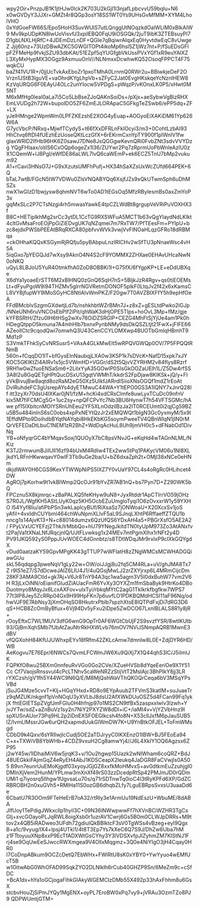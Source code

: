 wpy2Oir+PnzpJB1K1jtHJw0lck2K703U2kGjI1l3njafLpbcvvU59bqlu+N6
x0wGVDyY3JJXr+GMZt4r8QGp3osY18SS1WT0Ys9UHsGvMfMM+XYM4LholVHO
0xYdGoeFW66S/Epo5HoH3SuvWUlS7utLQnggUtNOqzkdOalWLiM0xBlkAIW9
Mv9kpUDpKN8IwUoVisvfJ3xpilEBQ0FqU9iOSGQk/2juT9ibK3ZTEBsuyPI7
D1gbLNXLHjRfC+4JDEmDzLnDF+QGIe7qBqiwrAIqxEq0HyvtdwEqC8vUwgeZ
Jjij60nz+73UzDBwAZKC5GWGlTOPt4ikoMp6hsl5Z1jWz7nt+P/fSuEDsGFI
pFZFMeHp9fvkjSZU93dbKAt/51EZpf5qYUGfgbVkUssPVxYGf1xR9euYAlXZ
L3XyMxHypMX3OGgz9AxmuuOnV//NLNmxxDcwhwKQ52OsoqFPPCT4F75wqkCU
baZf41VU1R+/0jjUcTvkAxEboZr1pxoTMhA0LrnmQ0RWr2u+BBiwkjeDeF2O
Vrzn1JStB3lguVE+vaOhrdKYgLhpVb+sZFyC2Jat0EvgHKskqeYcNznlHEW8
KzVqURQG6F0EAyU4OLc2unYIocw5VPDgS+pWqzP/vKOnxLK0P5/xHwt0M5NT
M6xMfHg0leaI0aLa7i5Co5LbBseZJoQAKnSoiDs+/pXjx+aeSybwVgBizRHX
EmLVUDg2h72W+bupoIDO5ZF6ZmEJLORApaC5GFkgTeZSwb6/ePP5dq+ZF+LX
yJelHMnge2WpmWm0LPFZKEzshE2XOG4yEuap+AOGyoEiXAKiDM61Yp626W6A
G7ycVbcP/NRxq+MjwfTCydyS+t66fXxDFRLnFkIOcyi3/m3+0CohtLzbAI93
HhCtvq6ftDl4fUEzhEzUoseQKtLczGfX+6rEKrmCxnYpTY900f1pIWnIV1fw
glaxWRlD2IfHb96HK6Z0sawJ7DNe8JsQGGgwKevnQRi0FvbZNt3sdvVVYDzg
YQgFHlaax/oliIS6CxOQp6ogeZx1l36/ZUYwr2Pq7zRprmUoPbWnleAzIU0z
X1CQemW+lJ8PgI/eWfDE86aLWL7lvQ6caWEmP+ek6ECZ5TnU7bMp2vukum92
A1+rCavi3HNsO7J+G9xXzutsUMFhPufj+HX34hSaXZsUxWcZUfd664PEK+6Q
bTaL7wtB/FGcN5tW7VDWu0ZlsVNQABYQq6XsjfJZs9xQkUTwmSph6uDhMSZs
nwX1wGIzD1bwjysw8qhmNVT6wTo0AD1tEGsOq5MfzRBylesmBs0axZmYoP3x
gqMxSLc2P7CTsNzgi4rh5mwasYawkE4tpCZLWdBt8grgupVeVRiPuVOXHX3f
B8C+HETiplkhMg2srCc3ytDL1CcTG9RXSWFuA5MCT1b63vQgYlaydNdLKlkt
4cltGvMsaFroEOjPpGiZiEDvgUK7qNZqmei7m7RxTW7/PfTEesFm+PYIpU+b
zc8ejdxPWSbPEEAtBRqRXCA80pbfvvWVk3vwjVvFlNOaHLqzGFRo18dRBMqa
+ckOHhaKQQxKSGymRjRQfju5pyBAbpuLnzIRICHv2wSfTU3pNnaeWsc4vH5A
5iqGxo7pYEGQJd7wXsy9AknO4N4S2cF9YOMMX2ZHXae0EHAvUHcaNwN0oNKQ
uQyL8LBJoU5YuR4OtmkfhA0ZoD8OBBKi1I+G75fX/6fYgpKP+LE+eDdUBXqe
X6dYa1yoaeErSTT6M2xBlHNQ0zGnQ6SqH7nS+5BljkJzR4Rgv+qs0tiEOEMs
Lt+dFyuPgoW9i94THZMv5glrrNGVRetmDONOF5plkF0LtqJv2f42x6xKamsC
L8VYBjfupWY9lMoSGyHC8NtlAIvWmPKZ/F20gw7T0AVZBIXFfY5h9epHfOeA
FFdBMcblvSzgmGXdwtjLd7b/nshkhbtWZrBMn7J+z8xZ+gESLtdPwko2lGJp
/NNeUNh6ruVNCOsEbPIf2iPit/qhWaK3dHjOPE5TIps+hoOvL3Mp+fMz/gje
kYFBSRtH/Zfzu0lH6tHSg2wXv76OiDZSRGlP+CEZG4MhFtSjYjUe4am1Pk0h
HDegQtppO5kmuna7A4mhHlb7bxnxPynbNMy9dsDkQSZLtjt21FwX+jFIFE66
AZeoIlCtc9cqodQwi7omwhQ3U43CenCCYLOMXwp48UOTbGmlqHBmhT9Md1zP
S3VmkTFhkSyCvNRSusr5+VAxA4GLkMwElt5wRPQVGWQp0OV/7P5FPQQtRNmB
560n+fCqqDO1lT+bfGysElnNaubqjLXA0w3K5P1k7sDVcK+NafD15xpk7xJY
KOC5GKIKtZl4AIRv1s5jc5VWmHD+VGGr/dS2t5QjvVZYRHM2v84flys8Rzrf
9RH1w0wZfuoENSaSm6+2LilxYyA35GOwlP0SIsGkOOZaUElh1L/Z5Dw4rfSS
3A8l2u8GqQETgHPtQucDSxU13gqtVWMhT/kkdrS2FpDjaw8KlKSk+jQ/y+FI
yVkBivujBw8aqtd8ozRaM2eG50Xz5UIkfJARrdISiioXNsOGQf1mdZ1rEoAt
DvIRuhdeFC3gUsrepAYs4dyETMwuC44WA+Y1tEPO0GS3A1IQNY7xJnrQ28If
itt3zyXr70dsU4lXKar0jN1/fzM+hcKi4xdCRsClmfe8uwLyxTCuDc09nfnV
kix5M7fiFCMCg5G+1uc2sy+npQFCPvYc7Nb3BU6HynwT7h54VFTSGMc/hAwe
pf15lXbitcnMOIYSRnUhEeu2YF5XLnOdzilBzJa2IT0RCEUmt0i2qjCg59BZ
u5B5u484inlnS6sC0obs4xpPxNEYtQzJr2xEMQWQt1bIgN3Gc0yxmyM/5x9l
1EffdMPto9DoihdbBYqtNAYqbi8HkEKbKG5soymPweeTV4QBnWlqN1jIN0rM
QrVEFEDaDtLbuC1NEM1zR2BhZ+WdDqAcHuL8Uh9jmVH0c5+dFNabOd1DivNq
YB+oNfyqrGC4bYMqavSoxj1QUOyX7bC8psVNvJG+eKqHd4wTAGnNLML/NKiz
K3TJ2rmwumBJiIUIl16zf94bUxM4RdIw4TEx2ww5tPq1PAKycVM06u1NI8XL
jkdYLRFnHKwwqavY0wIF3Tb9uGe2ba/U+bZ6dxaZph2t+OMjl38xNCe0eHNm
dkjdWAY0H6CGS9KexYTWWpNiPS5IXZ7Y0vUaY97CL4s4oRgRc0HLihcet4DW
AgROj7pKorhw9t1vkBIWmp2QcOJr91bYvZR7AB1nQ+bs7Pyn7D+Z290WK5bQ
FPCznu5X8kjmrqc+zBaPALXQ5feKHyw9uN8+JyxRtddr1ApCTIrrVO59jOHz
S7R0JL/WgfKH5AStLUyK0qz5KH5OcbEZuUmgloTyqi1O6zOvxxrW1y59YXHO
l54Yyf8liu/afiPbPSn3wkLaplcyBUf/RiXsaSz7jONWoaU+X20XcxSv1joS
yAfiI+4vxIdhCUYbml464chWuNpmXLIvF5aL9SJnqLXhtP6RffaeffZTQU1b
nncg1s14AjvK13+N+c88014dumzx6QzUfQS6YDxAH4a5+PBGrXsfO5AE2A2/
FPyLVxUCYEFzj2Thk/lrMbbQo+hU79YNegJkitdTN0tyUpM973Zo3AtANxfv
t2PajVa1tXNaLNfJRqcjnlQ/UJtFLvwksg1x24MEv7mtPgmXlhx1rNFt2y4D
PV91JKQ592yS0PppJUvWOEC4dGnnbtz/s8TDtWDqJMr9rxlxP9cIXkGQYgdX
vDud0aatzaKY59GpvMPgKK43gTTUP7wWFlatH8zZNgWMCsMCWHADGQiawGUu
skL56qdqpg3pweNqV1gLy22w+OW/oiJJgj8u2fq5CM4RLa+uV/ghJMA8Tx7Z
r9lS1eZ7/S7dDcweJAlZ6LIU4J1/4uQGsjMwLJ2zrZXYjrxp6L4MRmCijcDm
28KF3AMA9Ctld+gk7Aj+V6Jr8TnY94A3qc1wa5agm3V5I0dxBuhW77vm2V6H
R3jLxOiNN/oEianifGIudZiAUacFmR6YvXy3OYXZm1fmSbaByk9HtrKo4DBo
Duotmyo8MqyJx6LcxAXFov+uIxTyi/rbkqMYtC2agG1Tklkrkfbgfkw7WPS7
77t3IP8Jey5ZcRRp04Gx9H99HpFKn7p6uvfLO1PDKBQMdHCSI11aF96Nq/od
hwVJF9E7AbNsy3jXmOHqSO8HkutrxPblb7spzhXtsE8lQTPdFxjDi7dRG3D6
qS+HCB8ZcOmByBfux+6Vj94Dv5yFxu2iDpe5ZwDCO67LxnIBLALS8R1y8jR+
rOoyEftxC7WL1MUV3dfG6wnG9OpTr0AF6WGtCbUjF2S9svzfYSR/8wtIKUtb
93/GjBmXqhSMb7fJbAtZauNtrRkHXWLvb76mOV7NViJSNmpAQRB1MwnE3dBV
vfQGXohH84KfUJUWhxpEYv18fRfm42ZKLcAmw7dmnlw8L0E+ZdjDYR6HD/WB
AeKogvu7E76Epr/6NWCs7QvmLFCWmJW6Xu9QiXj7X1Q44qhS3lC/J5iImIJK
FQPKfO8wu25BXm0nnfeuRvVGo0Go2CVe/XZueHVSb8dYqeEeriOe9X1Y51Cc
Cf7VaojsRnssvuI4cPcLTNhv5caWeNRZzStijVtT2MslAjc3BhPIkY8jj3LR
rYXCzsh/gV1fh5Y44WC9N6Q/E/M8MjQshWaVThQKOQrCeqa6bV3MSqYPsVBd
jSuJG4Mze5cvvT+Klj+HGqYHxd+RD8o9EYpAuub2TFVmS3katIM+suJuaeTr
z9qMZUK/nkgnf1pVnNOqU3yXVLbJ8dsU2AfXWkDUuOSZ5d4FCan99Fq1ykjX
fhtEGlETSpZVgfJmFGIu0H4hfnjp97o1MS2CN9tfBx5zaspxxlwlv3lzwh+Y
jvJYTw/sdZ+aZnBuVz1sy2n7NiY2PXYZW8dDl+iC+/iaMI4v+VjYZVbHnz9l
spXUSnAUor73Pq9HL2p2iDnEXSFOEGlkcsh4fo8N+X53cllJxfM6pJauSUB5
lZ/IvmLlMssrJGw6urQH2xapmdUukGIWmDW7K+U9YnBtkOFJEL+ToFmWMsgd
CDbD9k4Qxv/6sYRIlwjIcCudj5OE2aTDJryyC0lKXEnzO1IBW+BJ5FEoEa94
C+x+TXWiVB8YbWHb+4CDZ9vxuH2Cg8amwYj4//J6L4XkIY1OQ6Agzsx6ZP95
j2wY45w/1lDhaiMiV6w5jrqK3+v/1Ou2hgwp15Uazk2wNIWham6coQRZ+BdJ
48UEGkkiFAjmGqZ4eRyEH4AbJ1KDSCeapX2leukq4JaDGR8FaCVwjIs0A505
B9vn7eunrUuEMoKjgdf03xyoyJGjGZ8xxfkMoHMvxS+av0dtkmEuZzuhjgI0
DMlnXjVem2HunM/YPLmw3mXnXf49rS03zzDcedpRtSp42PMJmJD0rQDmUMi1
q7iyosrq5Ilhgw1fJgvsaLu70s/q71rSDTnwTq0ioC4l3tRyKPFd6XP/GdZC
RBROBH2n0xuGVh5+RMlHa11S0ozGB6dhqbZLfy7LguEBRpsSvxsU3uaaDd6e
6CbatU7R3OOm9FTeHeErB7oA32/rtRly3e1ArmUu19NdEszU+WbuME/8dABA
JlfUoy1TePdigJWkxcllp1hyiI3C+09N36iNWwpwwFf7hXVnBCiWZHR3TgCs
GIj+xvcGOayoPLJqRWL8oigXsb0r1uzrAV1Cwrj6Gs5B0m0CLWJpDRRs+M9t
tov2x4QB5iRADweo3UFdh72gdiuIQkBBlktcF3sV0TgWSs4vBzeg+eyI9Qgx
B+a1c/9vyug/IX4+lpsj4UTkl1/4t8T3Ep7Ys7kXeC6Q7S9J/DhZw6Uba7hM
z1FTtoyuuXNp8xxP9EcTfADXWtGsCYhy3Y3IVDSXvfpJlZyhmZM7KIStNJ1F
rj4se9OqUwEeSJwccRWXmgea9V4OllxMqgmz+3Q0e4NiYlgO3jH4Cqay0HR0
I7CoDnpABkum9OCZcDetQ7EbWHx+FWlRtU8sK0xYBY0+YwYyuo4wEMfUcT5B
w1OitwAbG0WhOFAD99SqkZYO2DLNlklh6rCub40GHZP9Sn/6MeZm9c+cSfDC
+BcA1dx+hYa1oGCjogaFlhkGIAkyWGEMCIzDMb55X492p33hAxFhhm8u6GsX
stcbvHouZjSiPmJYQy1MgENX+oyPL7EroBW0xPq7vy9+jVRAu3OzmTZo8PJ9
QDPWUmtjGTM=
